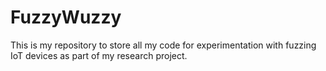 # FuzzyWuzzy
This is my repository to store all my code for experimentation with fuzzing IoT devices as part of my research project.
